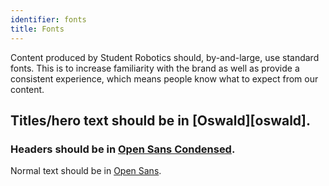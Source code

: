 ```yaml
---
identifier: fonts
title: Fonts
---
```


Content produced by Student Robotics should, by-and-large, use standard fonts. 
This is to increase familiarity with the brand as well as provide a consistent 
experience, which means people know what to expect from our content.

<h2 class="hero-text" markdown="1">Titles/hero text should be in [Oswald][oswald].</h2>

### Headers should be in [Open Sans Condensed][condensed].

Normal text should be in [Open Sans][opensans].

[oswald]: //www.google.com/fonts/specimen/Oswald
[condensed]: //www.google.com/fonts/specimen/Open+Sans+Condensed
[opensans]: //www.google.com/fonts/specimen/Open+Sans